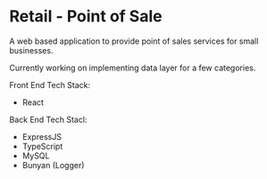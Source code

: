 # Retail - Point of Sale

A web based application to provide point of sales services for small businesses.

Currently working on implementing data layer for a few categories.

Front End Tech Stack:
- React

Back End Tech Stacl:
- ExpressJS
- TypeScript
- MySQL
- Bunyan (Logger)

